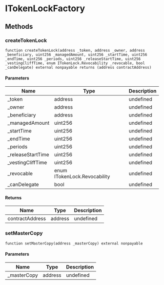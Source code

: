 # ITokenLockFactory









## Methods

### createTokenLock

```solidity
function createTokenLock(address _token, address _owner, address _beneficiary, uint256 _managedAmount, uint256 _startTime, uint256 _endTime, uint256 _periods, uint256 _releaseStartTime, uint256 _vestingCliffTime, enum ITokenLock.Revocability _revocable, bool _canDelegate) external nonpayable returns (address contractAddress)
```





#### Parameters

| Name | Type | Description |
|---|---|---|
| _token | address | undefined |
| _owner | address | undefined |
| _beneficiary | address | undefined |
| _managedAmount | uint256 | undefined |
| _startTime | uint256 | undefined |
| _endTime | uint256 | undefined |
| _periods | uint256 | undefined |
| _releaseStartTime | uint256 | undefined |
| _vestingCliffTime | uint256 | undefined |
| _revocable | enum ITokenLock.Revocability | undefined |
| _canDelegate | bool | undefined |

#### Returns

| Name | Type | Description |
|---|---|---|
| contractAddress | address | undefined |

### setMasterCopy

```solidity
function setMasterCopy(address _masterCopy) external nonpayable
```





#### Parameters

| Name | Type | Description |
|---|---|---|
| _masterCopy | address | undefined |




